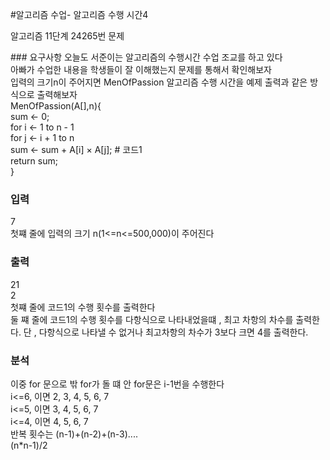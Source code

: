 #알고리즘 수업- 알고리즘 수행 시간4
<p>
알고리즘 11단계 24265번 문제
</p>
### 요구사항
오늘도 서준이는 알고리즘의 수행시간 수업 조교를 하고 있다 </br>
아빠가 수업한 내용을 학생들이 잘 이해했는지 문제를 통해서 확인해보자 </br>
입력의 크기n이 주어지면 MenOfPassion 알고리즘 수행 시간을 예제 출력과 같은 방식으로 출력해보자 </br>
MenOfPassion(A[],n){  </br>
  sum <- 0;  </br>
    for i <- 1 to n - 1  </br>
        for j <- i + 1 to n  </br>
            sum <- sum + A[i] × A[j]; # 코드1  </br>
    return sum; </br>
} </br>

### 입력
7  </br>
첫쨰 줄에 입력의 크기 n(1<=n<=500,000)이 주어진다
 </br>
### 출력
21  </br>
2  </br>
첫쨰 줄에 코드1의 수행 횟수를 출력한다  </br>
둘 쨰 줄에 코드1의 수행 횟수를 다항식으로 나타내었을떄 , 최고 차항의 차수를 출력한다. 단 , 다항식으로 나타낼 수 없거나 최고차항의 차수가 3보다 크면 4를 출력한다.
### 분석
이중 for 문으로 밖 for가 돌 떄 안 for문은 i-1번을 수행한다  </br>
i<=6, 이면  2, 3, 4, 5, 6, 7 </br>
i<=5, 이면 3, 4, 5, 6, 7  </br>
i<=4, 이면 4, 5, 6, 7  </br>
반복 횟수는 (n-1)+(n-2)+(n-3)....  </br>
(n*n-1)/2

